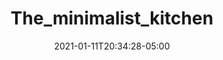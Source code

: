 ---
title: "The_minimalist_kitchen"
date: 2021-01-11T20:34:28-05:00
notes: "Cover and interior design, illustrations <br>
Photography: Time Inc. Food Studios and Kim Cornelison <br>
Oxmoor House
"
lead_image: "the_minimalist_kitchen/TheMinimalistKitchen_Cover.png"
interior:
    - the_minimalist_kitchen/TheMinimalistKitchen_interior_01.png
    - the_minimalist_kitchen/TheMinimalistKitchen_interior_02.png
    - the_minimalist_kitchen/TheMinimalistKitchen_interior_03.png
    - the_minimalist_kitchen/TheMinimalistKitchen_interior_04.png
    - the_minimalist_kitchen/TheMinimalistKitchen_interior_05.png
    - the_minimalist_kitchen/TheMinimalistKitchen_interior_06.png
    - the_minimalist_kitchen/TheMinimalistKitchen_interior_07.png
    - the_minimalist_kitchen/TheMinimalistKitchen_interior_08.png
    - the_minimalist_kitchen/TheMinimalistKitchen_interior_09.png
    - the_minimalist_kitchen/TheMinimalistKitchen_interior_10.png
---